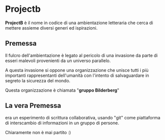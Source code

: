# Projectb


**ProjectB** è il nome in codice di una ambientazione letteraria che cerca di mettere assieme diversi generi ed ispirazioni.

## Premessa

Il fulcro dell'ambientazione è legato al pericolo di una invasione da parte di esseri malevoli provenienti da un universo parallelo.

A questa invasione si oppone una organizzazione che unisce tutti i più importanti rappresentanti dell'umanità con l'intento di salvaguardare in segreto la sicurezza del mondo.

Questa organizzazione è chiamata 
"**gruppo Bilderberg**"

## La vera Premessa

era un esperimento di scrittura collaborativa, usando "git" come piattaforma di interscambio di informazioni in un gruppo di persone.

Chiaramente non è mai partito :) 
